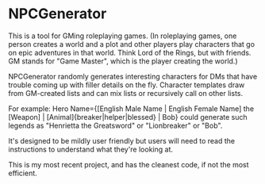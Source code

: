 # NPCGenerator
This is a tool for GMing roleplaying games. (In roleplaying games, one person creates a world and a plot and other players play characters that go on epic adventures in that world. Think Lord of the Rings, but with friends. GM stands for "Game Master", which is the player creating the world.)

NPCGenerator randomly generates interesting characters for DMs that have trouble coming up with filler details on the fly. Character templates draw from GM-created lists and can mix lists or recursively call on other lists. 

For example: Hero Name={[English Male Name | English Female Name] the [Weapon] | [Animal]{breaker|helper|blessed} | Bob} could generate such legends as "Henrietta the Greatsword" or "Lionbreaker" or "Bob". 

It's designed to be mildly user friendly but users will need to read the instructions to understand what they're looking at.

This is my most recent project, and has the cleanest code, if not the most efficient.
